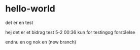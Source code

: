 # hello-world
det er en test

hej det er et bidrag test 5-2 00:36
kun for testingog forståelse


endnu en
og nok en (new branch)
